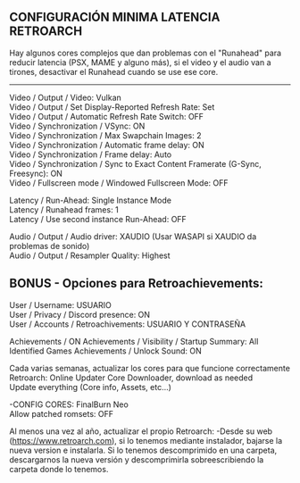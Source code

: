 ## CONFIGURACIÓN MINIMA LATENCIA RETROARCH  
Hay algunos cores complejos que dan problemas con el "Runahead" para reducir latencia (PSX, MAME y alguno más), si el video y el audio van a tirones, desactivar el Runahead cuando se use ese core.  

------------------------------

Video / Output / Video: Vulkan  
Video / Output / Set Display-Reported Refresh Rate: Set  
Video / Output / Automatic Refresh Rate Switch: OFF  
Video / Synchronization	/ VSync: ON  
Video / Synchronization	/ Max Swapchain Images: 2  
Video / Synchronization	/ Automatic frame delay: ON  
Video / Synchronization	/ Frame delay: Auto  
Video / Synchronization	/ Sync to Exact Content Framerate (G-Sync, Freesync): ON  
Video / Fullscreen mode	/ Windowed Fullscreen Mode: OFF  

Latency / Run-Ahead: Single Instance Mode  
Latency / Runahead frames: 1  
Latency / Use second instance Run-Ahead: OFF  

Audio / Output / Audio driver: XAUDIO (Usar WASAPI si XAUDIO da problemas de sonido)  
Audio / Output / Resampler Quality: Highest  

## BONUS - Opciones para Retroachievements:  
User / Username: USUARIO  
User / Privacy / Discord presence: ON  
User / Accounts / Retroachivements: USUARIO Y CONTRASEÑA

Achievements / ON
Achievements / Visibility / Startup Summary: All Identified Games
Achievements / Unlock Sound: ON

Cada varias semanas, actualizar los cores para que funcione correctamente Retroarch:
Online Updater	Core Downloader, download as needed								
		Update everything (Core info, Assets, etc...)								
										
-CONFIG CORES:	FinalBurn Neo									
		Allow patched romsets: OFF	

  Al menos una vez al año, actualizar el propio Retroarch:
-Desde su web (https://www.retroarch.com), si lo tenemos mediante instalador, bajarse la nueva version e instalarla. Si lo tenemos descomprimido en una carpeta, descargarnos la nueva versión y descomprimirla sobreescribiendo la carpeta donde lo tenemos.
																
